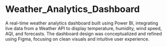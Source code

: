 # Weather_Analytics_Dashboard
A real-time weather analytics dashboard built using Power BI, integrating live data from a Weather API to display temperature, humidity, wind speed, AQI, and forecasts. The dashboard design was conceptualized and refined using Figma, focusing on clean visuals and intuitive user experience.
